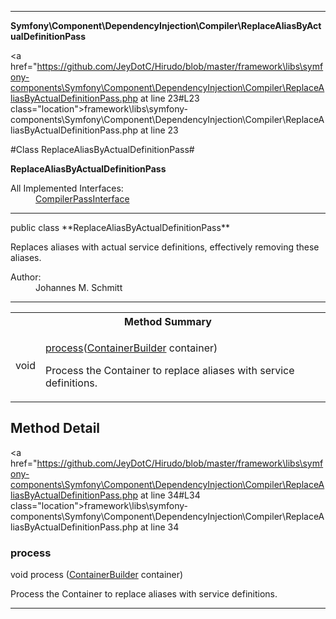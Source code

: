 
- - -

**Symfony\Component\DependencyInjection\Compiler\ReplaceAliasByActualDefinitionPass**


<a href="https://github.com/JeyDotC/Hirudo/blob/master/framework\libs\symfony-components\Symfony\Component\DependencyInjection\Compiler\ReplaceAliasByActualDefinitionPass.php at line 23#L23 class="location">framework\libs\symfony-components\Symfony\Component\DependencyInjection\Compiler\ReplaceAliasByActualDefinitionPass.php at line 23</a>

#Class ReplaceAliasByActualDefinitionPass#

**ReplaceAliasByActualDefinitionPass**


<dl>
<dt>All Implemented Interfaces:</dt>
<dd><a href="https://github.com/JeyDotC/Hirudo-docs/blob/master/symfony/component/dependencyinjection/compiler/compilerpassinterface.html">CompilerPassInterface</a> </dd>
</dl>



- - -

<p class="signature">public  class **ReplaceAliasByActualDefinitionPass**</p>

<div class="comment" id="overview_description"><p>Replaces aliases with actual service definitions, effectively removing these
aliases.</p></div>

<dl>
<dt>Author:</dt>
<dd>Johannes M. Schmitt <schmittjoh@gmail.com></dd>
</dl>


- - -

<table id="summary_method">
<tr><th colspan="2">Method Summary</th></tr>
<tr>
<td><span class='k'></span> <span class='nx'>void</span></td>
<td class="description"><p class="name"><a href="#process">process</a>(<a href="../../../../symfony/component/dependencyinjection/containerbuilder.html">ContainerBuilder</a> container)</p><p class="description">Process the Container to replace aliases with service definitions.</p></td>
</tr>
</table>

<h2 id="detail_method">Method Detail</h2>

<a href="https://github.com/JeyDotC/Hirudo/blob/master/framework\libs\symfony-components\Symfony\Component\DependencyInjection\Compiler\ReplaceAliasByActualDefinitionPass.php at line 34#L34 class="location">framework\libs\symfony-components\Symfony\Component\DependencyInjection\Compiler\ReplaceAliasByActualDefinitionPass.php at line 34</a>

<h3 id="process()">process</h3>
<span class='k'></span> <span class='nx'>void</span> <span class='nf'>process</span> (<a href="../../../../symfony/component/dependencyinjection/containerbuilder.html">ContainerBuilder</a> container)

<div class="details">
<p>Process the Container to replace aliases with service definitions.</p></div>

- - -

